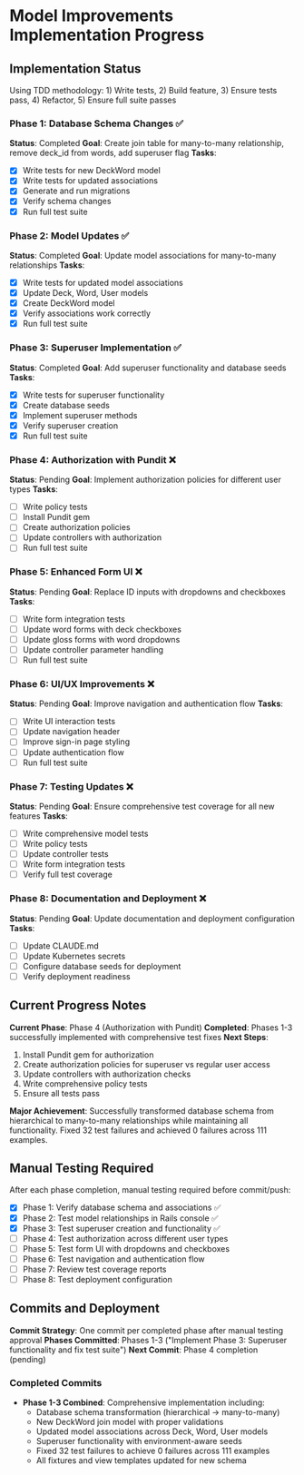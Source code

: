 # Model Improvements Implementation Progress

## Implementation Status

Using TDD methodology: 1) Write tests, 2) Build feature, 3) Ensure tests pass, 4) Refactor, 5) Ensure full suite passes

### Phase 1: Database Schema Changes ✅
**Status**: Completed
**Goal**: Create join table for many-to-many relationship, remove deck_id from words, add superuser flag
**Tasks**:
- [x] Write tests for new DeckWord model
- [x] Write tests for updated associations
- [x] Generate and run migrations
- [x] Verify schema changes
- [x] Run full test suite

### Phase 2: Model Updates ✅
**Status**: Completed
**Goal**: Update model associations for many-to-many relationships
**Tasks**:
- [x] Write tests for updated model associations
- [x] Update Deck, Word, User models
- [x] Create DeckWord model
- [x] Verify associations work correctly
- [x] Run full test suite

### Phase 3: Superuser Implementation ✅
**Status**: Completed
**Goal**: Add superuser functionality and database seeds
**Tasks**:
- [x] Write tests for superuser functionality
- [x] Create database seeds
- [x] Implement superuser methods
- [x] Verify superuser creation
- [x] Run full test suite

### Phase 4: Authorization with Pundit ❌
**Status**: Pending
**Goal**: Implement authorization policies for different user types
**Tasks**:
- [ ] Write policy tests
- [ ] Install Pundit gem
- [ ] Create authorization policies
- [ ] Update controllers with authorization
- [ ] Run full test suite

### Phase 5: Enhanced Form UI ❌
**Status**: Pending
**Goal**: Replace ID inputs with dropdowns and checkboxes
**Tasks**:
- [ ] Write form integration tests
- [ ] Update word forms with deck checkboxes
- [ ] Update gloss forms with word dropdowns
- [ ] Update controller parameter handling
- [ ] Run full test suite

### Phase 6: UI/UX Improvements ❌
**Status**: Pending
**Goal**: Improve navigation and authentication flow
**Tasks**:
- [ ] Write UI interaction tests
- [ ] Update navigation header
- [ ] Improve sign-in page styling
- [ ] Update authentication flow
- [ ] Run full test suite

### Phase 7: Testing Updates ❌
**Status**: Pending
**Goal**: Ensure comprehensive test coverage for all new features
**Tasks**:
- [ ] Write comprehensive model tests
- [ ] Write policy tests
- [ ] Update controller tests
- [ ] Write form integration tests
- [ ] Verify full test coverage

### Phase 8: Documentation and Deployment ❌
**Status**: Pending
**Goal**: Update documentation and deployment configuration
**Tasks**:
- [ ] Update CLAUDE.md
- [ ] Update Kubernetes secrets
- [ ] Configure database seeds for deployment
- [ ] Verify deployment readiness

## Current Progress Notes

**Current Phase**: Phase 4 (Authorization with Pundit)
**Completed**: Phases 1-3 successfully implemented with comprehensive test fixes
**Next Steps**:
1. Install Pundit gem for authorization
2. Create authorization policies for superuser vs regular user access
3. Update controllers with authorization checks
4. Write comprehensive policy tests
5. Ensure all tests pass

**Major Achievement**: Successfully transformed database schema from hierarchical to many-to-many relationships while maintaining all functionality. Fixed 32 test failures and achieved 0 failures across 111 examples.

## Manual Testing Required
After each phase completion, manual testing required before commit/push:
- [x] Phase 1: Verify database schema and associations ✅
- [x] Phase 2: Test model relationships in Rails console ✅
- [x] Phase 3: Test superuser creation and functionality ✅
- [ ] Phase 4: Test authorization across different user types
- [ ] Phase 5: Test form UI with dropdowns and checkboxes
- [ ] Phase 6: Test navigation and authentication flow
- [ ] Phase 7: Review test coverage reports
- [ ] Phase 8: Test deployment configuration

## Commits and Deployment
**Commit Strategy**: One commit per completed phase after manual testing approval
**Phases Committed**: Phases 1-3 ("Implement Phase 3: Superuser functionality and fix test suite")
**Next Commit**: Phase 4 completion (pending)

### Completed Commits
- **Phase 1-3 Combined**: Comprehensive implementation including:
  - Database schema transformation (hierarchical → many-to-many)
  - New DeckWord join model with proper validations
  - Updated model associations across Deck, Word, User models
  - Superuser functionality with environment-aware seeds
  - Fixed 32 test failures to achieve 0 failures across 111 examples
  - All fixtures and view templates updated for new schema